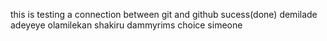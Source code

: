 this is testing a connection between git and github sucess(done)
demilade adeyeye
olamilekan shakiru
dammyrims 
choice
simeone
